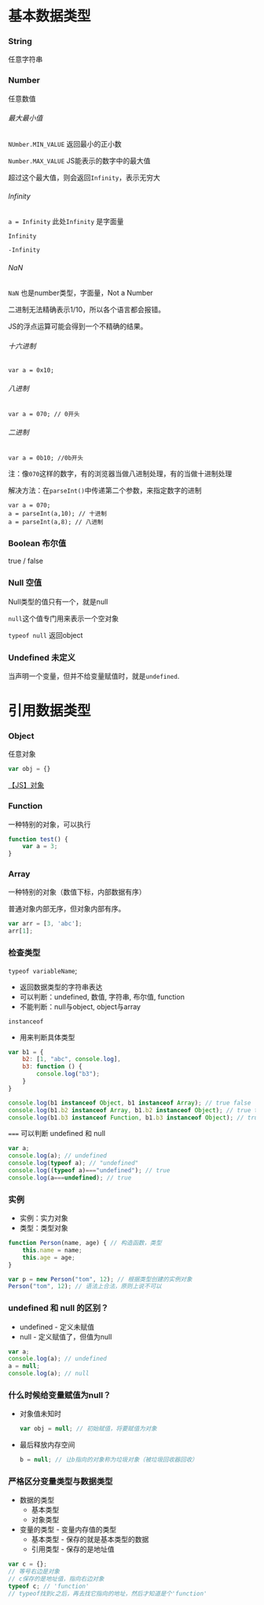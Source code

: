 ﻿# 基本数据类型
### String 

任意字符串

### Number

任意数值

###### 最大最小值

`NUmber.MIN_VALUE` 返回最小的正小数

`Number.MAX_VALUE` JS能表示的数字中的最大值

超过这个最大值，则会返回`Infinity`，表示无穷大

###### Infinity

`a = Infinity` 此处`Infinity` 是字面量

`Infinity`

`-Infinity` 

###### NaN

`NaN` 也是number类型，字面量，Not a Number

二进制无法精确表示1/10，所以各个语言都会报错。

JS的浮点运算可能会得到一个不精确的结果。

###### 十六进制

```
var a = 0x10;
```

###### 八进制

```
var a = 070; // 0开头
```

###### 二进制

```
var a = 0b10; //0b开头
```

注：像`070`这样的数字，有的浏览器当做八进制处理，有的当做十进制处理

解决方法：在`parseInt()`中传递第二个参数，来指定数字的进制

```
var a = 070; 
a = parseInt(a,10); // 十进制
a = parseInt(a,8); // 八进制
```



### Boolean 布尔值

true / false

### Null 空值

Null类型的值只有一个，就是null

`null`这个值专门用来表示一个空对象

`typeof null` 返回object

### Undefined 未定义

当声明一个变量，但并不给变量赋值时，就是`undefined`. 


# 引用数据类型
### Object 

任意对象

```js
var obj = {}
```

<a href = "【JS】对象.md"> 【JS】对象 </a>

### Function

一种特别的对象，可以执行

```js
function test() {
    var a = 3;
}
```

### Array

一种特别的对象（数值下标，内部数据有序）

普通对象内部无序，但对象内部有序。

```js
var arr = [3, 'abc'];
arr[1];
```



### 检查类型

`typeof variableName`; 

- 返回数据类型的字符串表达
- 可以判断：undefined, 数值, 字符串, 布尔值, function
- 不能判断：null与object, object与array

`instanceof`

- 用来判断具体类型

```js
var b1 = {
    b2: [1, "abc", console.log],
    b3: function () {
        console.log("b3");
    }
}

console.log(b1 instanceof Object, b1 instanceof Array); // true false
console.log(b1.b2 instanceof Array, b1.b2 instanceof Object); // true true
console.log(b1.b3 instanceof Function, b1.b3 instanceof Object); // true true
```



`===` 可以判断 undefined 和 null

```js
var a;
console.log(a); // undefined
console.log(typeof a); // "undefined"
console.log((typeof a)==="undefined"); // true
console.log(a===undefined); // true
```



### 实例

- 实例：实力对象
- 类型：类型对象

```js
function Person(name, age) { // 构造函数，类型
    this.name = name;
    this.age = age;
}

var p = new Person("tom", 12); // 根据类型创建的实例对象
Person("tom", 12); // 语法上合法，原则上说不可以
```



### undefined 和 null 的区别？

- undefined - 定义未赋值
- null - 定义赋值了，但值为null

```js
var a;
console.log(a); // undefined
a = null;
console.log(a); // null
```



### 什么时候给变量赋值为null？

- 对象值未知时

  ```js
  var obj = null; // 初始赋值，将要赋值为对象
  ```

- 最后释放内存空间

  ```js
  b = null; // 让b指向的对象称为垃圾对象（被垃圾回收器回收）
  ```



### 严格区分变量类型与数据类型

- 数据的类型
  - 基本类型
  - 对象类型
- 变量的类型 - 变量内存值的类型
  - 基本类型 - 保存的就是基本类型的数据
  - 引用类型 - 保存的是地址值

```js
var c = {};
// 等号右边是对象
// c保存的是地址值，指向右边对象
typeof c; // 'function'
// typeof找到c之后，再去找它指向的地址，然后才知道是个'function'
```

